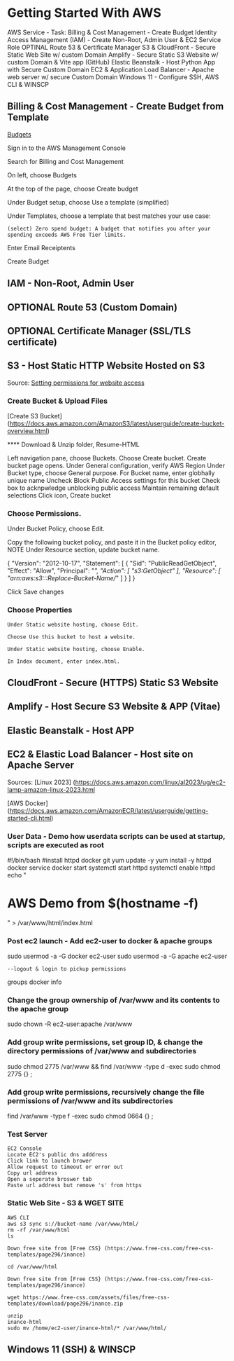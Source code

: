 
# Getting Started With AWS

AWS Service - Task:
Billing & Cost Management - Create Budget 
Identity Access Management (IAM) - Create Non-Root, Admin User & EC2 Service Role
OPTINAL Route 53 & Certificate Manager
S3 & CloudFront - Secure Static Web Site w/ custom Domain
Amplify - Secure Static S3 Website w/ custom Domain & Vite app (GitHub)
Elastic Beanstalk - Host Python App with Secure Custom Domain
EC2 & Application Load Balancer - Apache web server w/ secure Custom Domain
Windows 11 - Configure SSH, AWS CLI & WINSCP



## Billing & Cost Management - Create Budget from Template

[Budgets](https://docs.aws.amazon.com/cost-management/latest/userguide/budgets-create.html)

Sign in to the AWS Management Console

Search for Billing and Cost Management 

On left, choose Budgets

At the top of the page, choose Create budget

Under Budget setup, choose Use a template (simplified)

Under Templates, choose a template that best matches your use case:

    (select) Zero spend budget: A budget that notifies you after your spending exceeds AWS Free Tier limits.

Enter Email Receiptents

Create Budget

## IAM - Non-Root, Admin User


## OPTIONAL Route 53 (Custom Domain)


## OPTIONAL Certificate Manager  (SSL/TLS certificate)


## S3 - Host Static HTTP Website Hosted on S3
Source: [Setting permissions for website access](https://docs.aws.amazon.com/AmazonS3/latest/userguide/WebsiteAccessPermissionsReqd.html)


### Create Bucket & Upload Files 
[Create S3 Bucket] (https://docs.aws.amazon.com/AmazonS3/latest/userguide/create-bucket-overview.html)

**** Download & Unzip folder, Resume-HTML

Left navigation pane, choose Buckets.
Choose Create bucket.
Create bucket page opens.
Under General configuration, verify AWS Region
Under Bucket type, choose General purpose.
For Bucket name, enter globhally unique name
Uncheck Block Public Access settings for this bucket
Check box to acknpwledge unblocking public access
Maintain remaining default selections
Click icon, Create bucket

### Choose Permissions.

Under Bucket Policy, choose Edit.

Copy the following bucket policy, and paste it in the Bucket policy editor, NOTE Under Resource section, update bucket name.

{
    "Version": "2012-10-17",
    "Statement": [
        {
            "Sid": "PublicReadGetObject",
            "Effect": "Allow",
            "Principal": "*",
            "Action": [
                "s3:GetObject"
            ],
            "Resource": [
                "arn:aws:s3:::Replace-Bucket-Name/*"
            ]
        }
    ]
}

Click Save changes

### Choose Properties

    Under Static website hosting, choose Edit.

    Choose Use this bucket to host a website.

    Under Static website hosting, choose Enable.

    In Index document, enter index.html.

## CloudFront - Secure (HTTPS) Static S3 Website

## Amplify - Host Secure S3 Website & APP (Vitae)

## Elastic Beanstalk - Host APP

## EC2 & Elastic Load Balancer - Host site on Apache Server

Sources: [Linux 2023] (https://docs.aws.amazon.com/linux/al2023/ug/ec2-lamp-amazon-linux-2023.html

[AWS Docker] (https://docs.aws.amazon.com/AmazonECR/latest/userguide/getting-started-cli.html)

### User Data - Demo how userdata scripts can be used at startup, scripts are executed as root

#!/bin/bash
#install httpd docker git 
yum update -y
yum install -y httpd docker
service docker start
systemctl start httpd
systemctl enable httpd
echo "<h1>AWS Demo from $(hostname -f)</h1>" > /var/www/html/index.html

### Post ec2 launch - Add ec2-user to docker & apache groups
sudo usermod -a -G docker ec2-user
sudo usermod -a -G apache ec2-user

    --logout & login to pickup permissions

groups
docker info

### Change the group ownership of /var/www and its contents to the apache group

sudo chown -R ec2-user:apache /var/www

### Add group write permissions, set group ID, & change the directory permissions of /var/www and subdirectories

sudo chmod 2775 /var/www && find /var/www -type d -exec sudo chmod 2775 {} \;

### Add group write permissions, recursively change the file permissions of /var/www and its subdirectories

find /var/www -type f -exec sudo chmod 0664 {} \;

### Test Server
    EC2 Console
    Locate EC2's public dns adddress
    Click link to launch brower
    Allow request to timeout or error out
    Copy url address
    Open a seperate broswer tab
    Paste url address but remove 's' from https

### Static Web Site - S3 & WGET SITE

    AWS CLI
    aws s3 sync s://bucket-name /var/www/html/
    rm -rf /var/www/html
    ls

    Down free site from [Free CSS} (https://www.free-css.com/free-css-templates/page296/inance)

    cd /var/www/html
    
    Down free site from [Free CSS} (https://www.free-css.com/free-css-templates/page296/inance)
    
    wget https://www.free-css.com/assets/files/free-css-templates/download/page296/inance.zip

    unzip
    inance-html
    sudo mv /home/ec2-user/inance-html/* /var/www/html/

## Windows 11 (SSH) & WINSCP 

